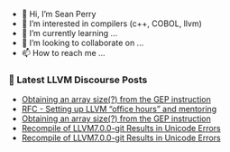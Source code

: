 - 👋 Hi, I’m Sean Perry
- 👀 I’m interested in compilers (c++, COBOL, llvm)
- 🌱 I’m currently learning ...
- 💞️ I’m looking to collaborate on ...
- 📫 How to reach me ...

<!---
s66perry/s66perry is a ✨ special ✨ repository because its `README.md` (this file) appears on your GitHub profile.
You can click the Preview link to take a look at your changes.
--->
### 📕 Latest LLVM Discourse Posts

<!-- DISCOURSE-LLVM:START -->
- [Obtaining an array size&lpar;?&rpar; from the GEP instruction](https://discourse.llvm.org/t/obtaining-an-array-size-from-the-gep-instruction/60347/4)
- [RFC - Setting up LLVM “office hours” and mentoring](https://discourse.llvm.org/t/rfc-setting-up-llvm-office-hours-and-mentoring/59774/7)
- [Obtaining an array size&lpar;?&rpar; from the GEP instruction](https://discourse.llvm.org/t/obtaining-an-array-size-from-the-gep-instruction/60347/3)
- [Recompile of LLVM7.0.0-git Results in Unicode Errors](https://discourse.llvm.org/t/recompile-of-llvm7-0-0-git-results-in-unicode-errors/60354/3)
- [Recompile of LLVM7.0.0-git Results in Unicode Errors](https://discourse.llvm.org/t/recompile-of-llvm7-0-0-git-results-in-unicode-errors/60354/2)
<!-- DISCOURSE-LLVM:END -->

